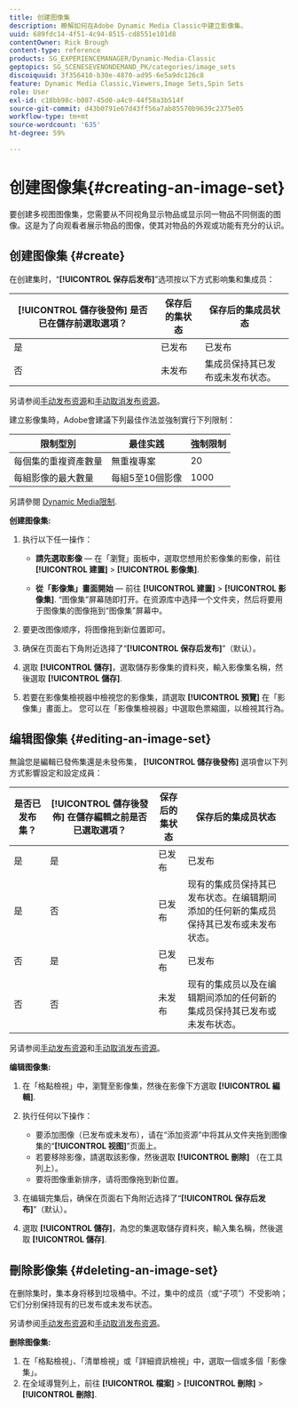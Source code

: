 ```yaml
---
title: 创建图像集
description: 瞭解如何在Adobe Dynamic Media Classic中建立影像集。
uuid: 689fdc14-4f51-4c94-8515-cd8551e101d8
contentOwner: Rick Brough
content-type: reference
products: SG_EXPERIENCEMANAGER/Dynamic-Media-Classic
geptopics: SG_SCENESEVENONDEMAND_PK/categories/image_sets
discoiquuid: 3f356410-b30e-4870-ad95-6e5a9dc126c8
feature: Dynamic Media Classic,Viewers,Image Sets,Spin Sets
role: User
exl-id: c18bb98c-b087-45d0-a4c9-44f58a3b514f
source-git-commit: d43b0791e67d43ff56a7ab85570b9639c2375e05
workflow-type: tm+mt
source-wordcount: '635'
ht-degree: 59%

---
```


# 创建图像集{#creating-an-image-set}

要创建多视图图像集，您需要从不同视角显示物品或显示同一物品不同侧面的图像。这是为了向观看者展示物品的图像，使其对物品的外观或功能有充分的认识。

## 创建图像集 {#create}

在创建集时，“**[!UICONTROL 保存后发布]**”选项按以下方式影响集和集成员：

| **[!UICONTROL 儲存後發佈]** 是否已在儲存前選取選項？ | 保存后的集状态 | 保存后的集成员状态 |
| --- | --- | --- |
| 是 | 已发布 | 已发布 |
| 否 | 未发布 | 集成员保持其已发布或未发布状态。 |

另请参阅[手动发布资源](publishing-files.md#manually_publishing_assets)和[手动取消发布资源](publishing-files.md#manually_unpublishing_assets)。

建立影像集時，Adobe會建議下列最佳作法並強制實行下列限制：

| 限制型別 | 最佳实践 | 強制限制 |
| --- | --- | --- |
| 每個集的重複資產數量 | 無重複專案 | 20 |
| 每組影像的最大數量 | 每組5至10個影像 | 1000 |

另請參閱 [Dynamic Media限制](/help/limitations.md).

**创建图像集:**

1. 执行以下任一操作：

   * **請先選取影像**  — 在「瀏覽」面板中，選取您想用於影像集的影像，前往 **[!UICONTROL 建置]** > **[!UICONTROL 影像集]**.

   * **從「影像集」畫面開始**  — 前往 **[!UICONTROL 建置]** > **[!UICONTROL 影像集]**. “图像集”屏幕随即打开。在资源库中选择一个文件夹，然后将要用于图像集的图像拖到“图像集”屏幕中。

1. 要更改图像顺序，将图像拖到新位置即可。
1. 确保在页面右下角附近选择了“**[!UICONTROL 保存后发布]**”（默认）。
1. 選取 **[!UICONTROL 儲存]**，選取儲存影像集的資料夾，輸入影像集名稱，然後選取 **[!UICONTROL 儲存]**.
1. 若要在影像集檢視器中檢視您的影像集，請選取 **[!UICONTROL 預覽]** 在「影像集」畫面上。 您可以在「影像集檢視器」中選取色票縮圖，以檢視其行為。

## 编辑图像集 {#editing-an-image-set}

無論您是編輯已發佈集還是未發佈集， **[!UICONTROL 儲存後發佈]** 選項會以下列方式影響設定和設定成員：

| 是否已发布集？ | **[!UICONTROL 儲存後發佈]** 在儲存編輯之前是否已選取選項？ | 保存后的集状态 | 保存后的集成员状态 |
| --- | --- | --- | --- |
| 是 | 是 | 已发布 | 已发布 |
| 是 | 否 | 已发布 | 现有的集成员保持其已发布状态。在编辑期间添加的任何新的集成员保持其已发布或未发布状态。 |
| 否 | 是 | 已发布 | 已发布 |
| 否 | 否 | 未发布 | 现有的集成员以及在编辑期间添加的任何新的集成员保持其已发布或未发布状态。 |

另请参阅[手动发布资源](publishing-files.md#manually_publishing_assets)和[手动取消发布资源](publishing-files.md#manually_unpublishing_assets)。

**编辑图像集:**

1. 在「格點檢視」中，瀏覽至影像集，然後在影像下方選取 **[!UICONTROL 編輯]**.
1. 执行任何以下操作：

   * 要添加图像（已发布或未发布），请在“添加资源”中将其从文件夹拖到图像集的“**[!UICONTROL 视图]**”页面上。
   * 若要移除影像，請選取該影像，然後選取 **[!UICONTROL 刪除]** （在工具列上）。
   * 要将图像重新排序，请将图像拖到新位置。

1. 在编辑完集后，确保在页面右下角附近选择了“**[!UICONTROL 保存后发布]**”（默认）。
1. 選取 **[!UICONTROL 儲存]**，為您的集選取儲存資料夾，輸入集名稱，然後選取 **[!UICONTROL 儲存]**.

## 刪除影像集 {#deleting-an-image-set}

在删除集时，集本身将移到垃圾桶中。不过，集中的成员（或“子项”）不受影响；它们分别保持现有的已发布或未发布状态。

另请参阅[手动发布资源](publishing-files.md#manually_publishing_assets)和[手动取消发布资源](publishing-files.md#manually_unpublishing_assets)。

**删除图像集:**

1. 在「格點檢視」、「清單檢視」或「詳細資訊檢視」中，選取一個或多個「影像集」。
1. 在全域導覽列上，前往 **[!UICONTROL 檔案]** > **[!UICONTROL 刪除]** > **[!UICONTROL 刪除]**.
